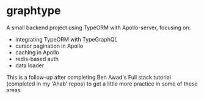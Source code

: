 # graphtype

A small backend project using TypeORM with Apollo-server, focusing on:

- integrating TypeORM with TypeGraphQL
- cursor pagination in Apollo
- caching in Apollo
- redis-based auth
- data loader

This is a follow-up after completing Ben Awad's Full stack tutorial (completed in my 'Ahab' repos) to get a little more practice in some of these areas
